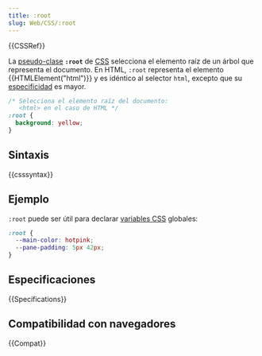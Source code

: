 ```yaml
---
title: :root
slug: Web/CSS/:root
---
```


{{CSSRef}}

La [pseudo-clase](/es/docs/Web/CSS/Pseudo-classes) **`:root`** de [CSS](/es/docs/Web/CSS) selecciona el elemento raíz de un árbol que representa el documento. En HTML, `:root` representa el elemento {{HTMLElement("html")}} y es idéntico al selector `html`, excepto que su [especificidad](/es/docs/Web/CSS/CSS_cascade/Specificity) es mayor.

```css
/* Selecciona el elemento raíz del documento:
   <html> en el caso de HTML */
:root {
  background: yellow;
}
```

## Sintaxis

{{csssyntax}}

## Ejemplo

`:root` puede ser útil para declarar [variables CSS](/es/docs/Web/CSS/CSS_cascading_variables/Using_CSS_custom_properties) globales:

```css
:root {
  --main-color: hotpink;
  --pane-padding: 5px 42px;
}
```

## Especificaciones

{{Specifications}}

## Compatibilidad con navegadores

{{Compat}}
